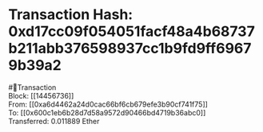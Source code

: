 
Transaction Hash: 0xd17cc09f054051facf48a4b68737b211abb376598937cc1b9fd9ff69679b39a2
====================================================================================
  
#💸Transaction  
Block: [[14456736]]  
From: [[0xa6d4462a24d0cac66bf6cb679efe3b90cf741f75]]  
To: [[0x600c1eb6b28d7d58a9572d90466bd4719b36abc0]]  
Transferred: 0.011889 Ether